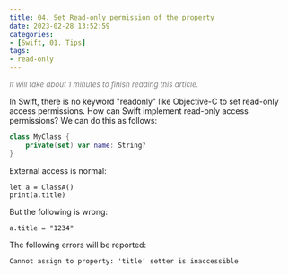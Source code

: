 ```yaml
---
title: 04. Set Read-only permission of the property
date: 2023-02-28 13:52:59
categories: 
- [Swift, 01. Tips]
tags:
- read-only
---
```

  
<font color=gray size=2>*It will take about 1 minutes to finish reading this article.*</font>

  
In Swift, there is no keyword "readonly" like Objective-C to set read-only access permissions. How can Swift implement read-only access permissions? We can do this as follows:

```Swift 
class MyClass {
    private(set) var name: String?
} 
```
External access is normal:
```
let a = ClassA()
print(a.title)
```
But the following is wrong:
```
a.title = "1234"
```
The following errors will be reported:
```
Cannot assign to property: 'title' setter is inaccessible
```













